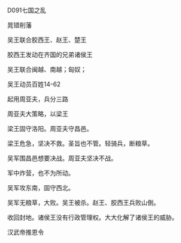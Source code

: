 D091七国之乱

晁错削藩

吴王联合胶西王、赵王、楚王

胶西王发动在齐国的兄弟诸侯王

吴王联合闽越、南越；匈奴；

吴王动员百姓14-62

起用周亚夫，兵分三路

周亚夫大策略，以梁王

梁王固守洛阳。周亚夫守昌邑。

梁王危急，坚决不救。圣旨也不管。轻骑兵，断粮草。

吴军围昌邑想要决战。周亚夫坚决不战。

军中炸营，也不为所动。

吴军攻东南，固守西北。

吴军无粮草，大败。吴王被杀。赵王、胶西王兵败山倒。

收回封地。诸侯王没有行政管理权。大大化解了诸侯王的威胁。

汉武帝推恩令



